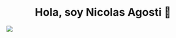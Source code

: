 <div align="center">
<h1 align="center">Hola, soy Nicolas Agosti 👋</h1>
</div>
<img src='/nicolasagosti/imagenes/imagenPrincipal.png'>

